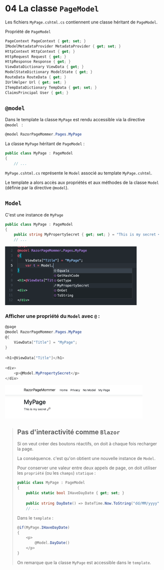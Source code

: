# 04 La classe `PageModel`

Les fichiers `MyPage.cshtml.cs` contiennent une classe héritant de `PageModel`.

Propriété de `PageModel`

```cs
PageContext PageContext { get; set; }
IModelMetadataProvider MetadataProvider { get; set; }
HttpContext HttpContext { get; }
HttpRequest Request { get; }
HttpResponse Response { get; }
ViewDataDictionary ViewData { get; }
ModelStateDictionary ModelState { get; }
RouteData RouteData { get; }
IUrlHelper Url { get; set; }
ITempDataDictionary TempData { get; set; }
ClaimsPrincipal User { get; }
```



## `@model`

Dans le template la classe `MyPage` est rendu accessible via la directive `@model ` :

```cs
@model RazorPageMommer.Pages.MyPage
```

La classe `MyPage` héritant de `PageModel` :

```cs
public class MyPage : PageModel
{
    // ...
```

`MyPage.cshtml.cs` représente le `Model` associé au template `MyPage.cshtml`.

Le template a alors accès aux propriétés et aux méthodes de la classe `Model` (définie par la directive `@model`).



## `Model`

C'est une instance de `MyPage`

```cs
public class MyPage : PageModel
{
    public string MyPropertySecret { get; set; } = "This is my secret 🗝";
    // ...
```

<img src="assets/model-instance-access-in-template-jjw.png" alt="model-instance-access-in-template-jjw" style="zoom:50%;" />

### Afficher une propriété du `Model` avec `@` :

```cs
@page
@model RazorPageMommer.Pages.MyPage
@{
    ViewData["Title"] = "MyPage";
}

<h1>@ViewData["Title"]</h1>

<div>
    <p>@Model.MyPropertySecret</p>
</div>
```

<img src="assets/my-secret-displayed-with-arobase-aad.png" alt="my-secret-displayed-with-arobase-aad" style="zoom: 67%;" />

> ## Pas d'interactivité comme `Blazor`
>
> Si on veut créer des boutons réactifs, on doit à chaque fois recharger la page.
>
> La conséquence. c'est qu'on obtient une nouvelle instance de `Model`.
>
> Pour conserver une valeur entre deux appels de page, on doit utiliser les `propriété` (ou les `champs`) `statique` :
>
> ```cs
> public class MyPage : PageModel
> {
>     public static bool IHaveDayDate { get; set; }
>     
>     public string DayDate() => DateTime.Now.ToString("dd/MM/yyyy");
>     // ...
> ```
>
> Dans le `template` :
>
> ```cs
> @if(MyPage.IHaveDayDate)
> {
>     <p>
>         @Model.DayDate()
>     </p>
> }
> ```
>
> On remarque que la classe `MyPage` est accessible dans le `template`.



















